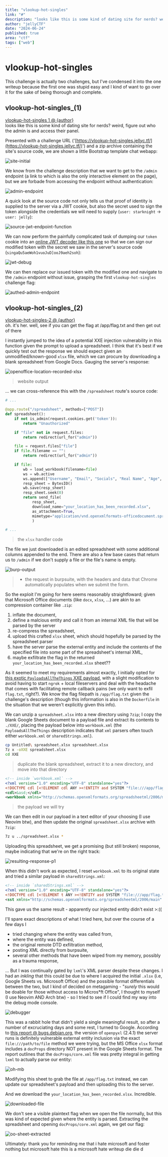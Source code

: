 ```yaml
---
title: "vlookup-hot-singles"
link: "#"
description: "looks like this is some kind of dating site for nerds? weird, figure out who the admin is and access their panel"
author: "jellyCTF"
date: "2024-06-24"
published: true
area: "ctf"
tags: ["web"]
---
```


# vlookup-hot-singles

This challenge is actually two challenges, but I've condensed it into the one writeup because the first one was stupid easy and
I kind of want to go over it for the sake of being thorough and complete.

<!-- <a href="##vlookup-hot-singles_(2)">jump to the second challenge</a> -->

## vlookup-hot-singles_(1)

<aside>
<a href="https://jellyc.tf/challenges#vlookup_hot_singles-8">vlookup-hot-singles 1 @ {author}</a><br/>
looks like this is some kind of dating site for nerds? weird, figure out who the admin is and access their panel.
</aside>

Presented with a challenge URL ('[https://vlookup-hot-singles.jellyc.tf/](https://vlookup-hot-singles.jellyc.tf/)') and a zip archive containing the
site's source code, we are shown a little Bootstrap template chat webapp:

![site-initial](/img/vlookup_hot_singles_img/site_init.png)

We know from the challenge description that we want to get to the `/admin` endpoint (a link to which is also the only interactive element on the page),
but we are forbade from accessing the endpoint without authentication:

![admin-endpoint](/img/vlookup_hot_singles_img/admin_endpoint_init.png)

A quick look at the source code not only tells us that proof of identity is supplied to the server via a JWT cookie, but also the secret used to sign
the token alongside the credentials we will need to supply (`user: starknight` -> `user: jelly`):

![source-jwt-endpoint-function](/img/vlookup_hot_singles_img/source_code_token.png)

We can now perform the painfully complicated task of dumping our `token` cookie into an [online JWT decoder like this one](https://token.dev/) so that we can
sign our modified token with the secret we saw in the server's source code (`singaQu5aeWoh1vuoJuD]ooJ9aeh2soh`):

![jwt-debug](/img/vlookup_hot_singles_img/jwt_decode.png)

We can then replace our issued token with the modified one and navigate to the `/admin` endpoint without issue, grasping the first `vlookup-hot-singles` challenge flag:

![authed-admin-endpoint](/img/vlookup_hot_singles_img/flag_one.png)

## vlookup-hot-singles_(2)
<aside>
<a href="https://jellyc.tf/challenges#vlookup_hot_singles-8">vlookup-hot-singles-2 @ {author}</a><br/>
oh. it's her. well, see if you can get the flag at /app/flag.txt and then get out of there
</aside>

I instantly jumped to the idea of a potential XXE injection vulnerability in this function given the prompt to upload a spreadsheet.
I think that it's best if we quickly test out the response we should expect given an unmodified/known-good `xlsx` file, which we can procure by downloading
a blank spreadsheet from Google Docs. Gauging the server's response:

![openoffice-location-recorded-xlsx](/img/vlookup_hot_singles_img/test_upload_blank.png)
> website output

... we can cross-reference this with the `/spreadsheet` route's source code:

```python
# ...

@app.route("/spreadsheet", methods=["POST"])
def spreadsheet():
    if not is_admin(request.cookies.get('token')):
        return "Unauthorized"

    if "file" not in request.files:
        return redirect(url_for("admin"))

    file = request.files["file"]
    if file.filename == "":
        return redirect(url_for("admin"))

    if file:
        wb = load_workbook(filename=file)
        ws = wb.active
        ws.append(["Username", "Email", "Socials", "Real Name", "Age", "Height", "Country", "MBTI", "Job", "Income", "Relationship status", "Favorite Sanrio Character", "Favorite Minecraft Version"])
        resp_sheet = BytesIO()
        wb.save(resp_sheet)
        resp_sheet.seek(0)
        return send_file(
            resp_sheet,
            download_name="your_location_has_been_recorded.xlsx",
            as_attachment=True,
            mimetype="application/vnd.openxmlformats-officedocument.spreadsheetml.sheet"
            )

# ...
```
> the `xlsx` handler code


The file we just downloaded is an edited spreadsheet with some additional columns appended to the end. There are also a few base cases that return us to `/admin`
if we don't supply a file or the file's name is empty.

![burp-output](/img/vlookup_hot_singles_img/burpsuite_post.png)
> + the request in burpsuite, with the headers and data that Chrome automatically populates when we submit the form.

So the exploit I'm going for here seems reasonably straightfoward; given that Microsoft Office documents (like `docx`, `xlsx`, ...) are akin to an compression container like `.zip`:
1. inflate the document,
2. define a malcious entity and call it from an internal XML file that will be parsed by the server
3. re-compress the spreadsheet,
4. upload this crafted `xlsx` sheet, which should hopefully be parsed by the spreadsheet parser
5. have the server parse the external entity and include the contents of the specified file into some part of the spreadsheet's internal XML,
6. maybe exfiltrate the flag in the returned `your_location_has_been_recorded.xlsx` sheet??

As it seemed to meet my requirements almost exactly, I initially opted for [this exotic `PayloadsAllTheThings` XXE payload](https://github.com/swisskyrepo/PayloadsAllTheThings/tree/master/XXE%20Injection#xxe-inside-xlsx-file),
with a slight modification to avoid having to start `ngrok` + local fileservers and deal with the headache that comes with facilitating remote callback pains (we only want to exfil `flag.txt`, right?).
We know the flag filepath is `/app/flag.txt` given the challenge's description (though this information is also in the `Dockerfile` in the situation that we weren't explicitly given this info).

We can unzip a `spreadsheet.xlsx` into a new directory using `7zip`; I copy the blank Google Sheets document to a payload file and extract its contents to `./XXE/`, placing the
payload below into `workbook.xml` (the `PayloadsAllTheThings` description indicates that `xml` parsers often touch either `workbook.xml` or `sharedStrings.xml`).

```bash
cp Untitled\ spreadsheet.xlsx spreadsheet.xlsx
7z x -oXXE spreadsheet.xlsx
cd XXE
```
> duplicate the blank spreadsheet, extract it to a new directory, and move into that directory

```xml
<!-- inside `workbook.xml` -->
<?xml version="1.0" encoding="UTF-8" standalone="yes"?>
<!DOCTYPE cdl [<!ELEMENT cdl ANY ><!ENTITY asd SYSTEM "file:///app/flag.txt"> ]>
<cdl>&asd;</cdl>
<workbook xmlns="http://schemas.openxmlformats.org/spreadsheetml/2006/main" xmlns:r="http://schemas.openxmlformats.org/officeDocument/2006/relationships">
```
> the payload we will try


We can then edit in our payload in a text editor of your choosing (I use Neovim btw), and then update the original `spreadsheet.xlsx` archive with `7zip`:

```bash
7z u ../spreadsheet.xlsx *
```

Uploading this spreadsheet, we get a promising (but still broken) response, maybe indicating that we're on the right track:

![resulting-response-p1](/img/vlookup_hot_singles_img/werkzeug_debug.png)

When this didn't work as expected, I reset `workbook.xml` to its original state and tried a similar payload in `sharedStrings.xml`:
```xml
<!-- inside `sharedStrings.xml` -->
<?xml version="1.0" encoding="UTF-8" standalone="yes"?>
<!DOCTYPE cdl [<!ELEMENT t ANY ><!ENTITY asd SYSTEM "file:///app/flag.txt"> ]>
<sst xmlns="http://schemas.openxmlformats.org/spreadsheetml/2006/main" count="10" uniqueCount="10"><si><t>&asd;</t></si><si><t>testA2</t></si></sst>
```

This gave us the same result - apparently our injected entity didn't exist >:((

I'll spare exact descriptions of what I tried here, but over the course of a few days I
- tried changing where the entity was called from,
- where the entity was defined,
- the original remote DTD exfiltration method,
- posting XML directly from burpsuite,
- several other methods that have been wiped from my memory, possibly as a trauma response,

... But I was continually gated by `lxml`'s XML parser despite these changes. I had an _inkling_ that this could be due to where I acquired the initial `.xlsx`
(i.e, Google Sheets vs. Microsoft Office) and the possible format differentials between the two, but I kind of decided on metagaming - "_surely_ this would be
doable for those without access to Micros*ft Office", I thought to myself (I use Neovim AND Arch btw) - so I tried to see if I could find my way into the debug mode console.

![debugger](/img/vlookup_hot_singles_img/shit.png)

This was a rabbit hole that didn't yield a single meaningful result, so after a number of excruciating days and some rest, I turned to Google. According to [this report @ bugs.debian.org](https://bugs.debian.org/cgi-bin/bugreport.cgi?bug=854442),
the version of `openpyxl` (2.4.1) the server runs is definitely vulnerable external entity inclusion via the exact `file:///path/to/file` method we were trying,
but the MS Office `xlsx` format includes a `docProps` directory NOT present in the Google Sheets format.
The report outlines that the `docProps/core.xml` file was pretty integral in getting `lxml` to actually parse our entity:

![oh-mb](/img/vlookup_hot_singles_img/cve_payload.png)

Modifying this sheet to grab the file at `/app/flag.txt` instead, we can update our spreadsheet's payload and then uploading this to the server.

And we download the `your_location_has_been_recorded.xlsx`. Incredible.

![downloaded-file](/img/vlookup_hot_singles_img/payload_result.png)

We don't see a visible plaintext flag when we open the file normally, but this was kind of expected given where the entity is parsed. Extracting the spreadsheet and
opening `docProps/core.xml` again, we get our flag:

![oo-sheet-extracted](/img/vlookup_hot_singles_img/flag_two.png)

Ultimately: thank you for reminding me that i hate microsoft and foster nothing but microsoft hate this is a microsoft hate writeup die die d

